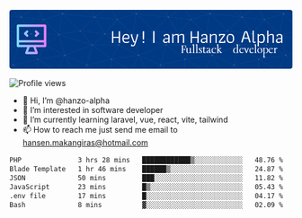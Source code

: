 ![Header](./github-header-image.png)

![Profile views](https://gpvc.arturio.dev/hanzo-alpha)

- 👋 Hi, I’m @hanzo-alpha
- 👀 I’m interested in software developer
- 🌱 I’m currently learning laravel, vue, react, vite, tailwind
- 📫 How to reach me just send me email to hansen.makangiras@hotmail.com 

<!---
hanzo-alpha/hanzo-alpha is a ✨ special ✨ repository because its `README.md` (this file) appears on your GitHub profile.
You can click the Preview link to take a look at your changes.
--->

<!--START_SECTION:waka-->

```text
PHP              3 hrs 28 mins   ████████████▒░░░░░░░░░░░░   48.76 %
Blade Template   1 hr 46 mins    ██████▒░░░░░░░░░░░░░░░░░░   24.87 %
JSON             50 mins         ███░░░░░░░░░░░░░░░░░░░░░░   11.82 %
JavaScript       23 mins         █▒░░░░░░░░░░░░░░░░░░░░░░░   05.43 %
.env file        17 mins         █░░░░░░░░░░░░░░░░░░░░░░░░   04.17 %
Bash             8 mins          ▓░░░░░░░░░░░░░░░░░░░░░░░░   02.09 %
```

<!--END_SECTION:waka-->
